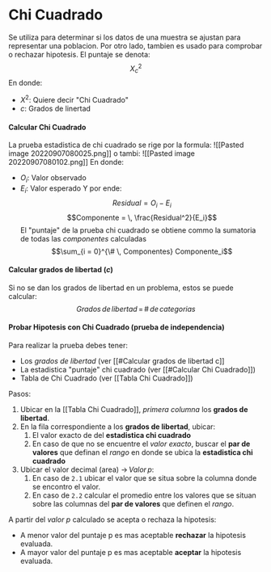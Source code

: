 # Chi Cuadrado
Se utiliza para determinar si los datos de una muestra se ajustan para representar una poblacion. Por otro lado, tambien es usado para comprobar o rechazar hipotesis. El puntaje se denota: $$X_c^2$$
En donde:
- $X^2:$ Quiere decir "Chi Cuadrado"
- $c:$ Grados de linertad

#### Calcular Chi Cuadrado
La prueba estadistica de chi cuadrado se rige por la formula:
![[Pasted image 20220907080025.png]]
o tambi:
![[Pasted image 20220907080102.png]]
En donde:
- $O_i :$ Valor observado
- $E_i:$ Valor esperado
Y por ende:
$$Residual = O_i - E_i$$
$$Componente = \, \frac{Residual^2}{E_i}$$
El "puntaje" de la prueba chi cuadrado se obtiene commo la sumatoria de todas las $componentes$ calculadas
$$\sum_{i = 0}^{\# \, Componentes} Componente_i$$

#### Calcular grados de libertad ($c$)
Si no se dan los grados de libertad en un problema, estos se puede calcular:
$$ Grados \, de \, libertad\, = \, \#
\,de\, categorias$$


#### Probar Hipotesis con Chi Cuadrado (prueba de independencia)
Para realizar la prueba debes tener:
- Los *grados de libertad* (ver [[#Calcular grados de libertad c]]
- La estadistica "puntaje" chi cuadrado (ver [[#Calcular Chi Cuadrado]])
- Tabla de Chi Cuadrado (ver [[Tabla Chi Cuadrado]])

Pasos:
1) Ubicar en la [[Tabla Chi Cuadrado]], *primera columna* los **grados de libertad**.
2) En la fila correspondiente a los **grados de libertad**, ubicar:
	1) El valor exacto de del **estadistica chi cuadrado**
	2) En caso de que no se encuentre el *valor exacto*, buscar el **par de valores** que definan el *rango* en donde se ubica la **estadistica chi cuadrado**
3) Ubicar el valor decimal (area) $\longrightarrow\, Valor\, p$:
	1) En caso de `2.1` ubicar el valor que se situa sobre la columna donde se encontro el valor.
	2) En caso de `2.2` calcular el promedio entre los valores que se situan sobre las columnas del **par de valores** que definen el *rango*.

A partir del *valor p* calculado se acepta o rechaza la hipotesis:
- A menor valor del puntaje p es mas aceptable **rechazar** la hipotesis evaluada.
- A mayor valor del puntaje p es mas aceptable **aceptar** la hipotesis evaluada.